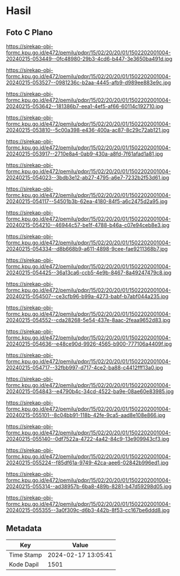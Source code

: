 # Hasil

## Foto C Plano

https://sirekap-obj-formc.kpu.go.id/e472/pemilu/pdpr/15/02/20/20/01/1502202001004-20240215-053449--0fc48980-29b3-4cd6-b447-3e3650ba491d.jpg

https://sirekap-obj-formc.kpu.go.id/e472/pemilu/pdpr/15/02/20/20/01/1502202001004-20240215-053527--0981236c-b2aa-4445-afb9-d989ee883e9c.jpg

https://sirekap-obj-formc.kpu.go.id/e472/pemilu/pdpr/15/02/20/20/01/1502202001004-20240215-053642--181386b7-eea1-4ef5-af66-60114c192710.jpg

https://sirekap-obj-formc.kpu.go.id/e472/pemilu/pdpr/15/02/20/20/01/1502202001004-20240215-053810--5c00a398-e436-400a-ac87-8c29c72ab121.jpg

https://sirekap-obj-formc.kpu.go.id/e472/pemilu/pdpr/15/02/20/20/01/1502202001004-20240215-053917--2710e8a4-0ab9-430a-a8fd-7f61afad1a81.jpg

https://sirekap-obj-formc.kpu.go.id/e472/pemilu/pdpr/15/02/20/20/01/1502202001004-20240215-054023--3bdb3e12-ab27-4795-a6e7-7232b2f53d61.jpg

https://sirekap-obj-formc.kpu.go.id/e472/pemilu/pdpr/15/02/20/20/01/1502202001004-20240215-054117--54501b3b-62ea-4180-84f5-a6c2475d2a95.jpg

https://sirekap-obj-formc.kpu.go.id/e472/pemilu/pdpr/15/02/20/20/01/1502202001004-20240215-054210--46944c57-be1f-4788-b46a-c07e94ceb8e3.jpg

https://sirekap-obj-formc.kpu.go.id/e472/pemilu/pdpr/15/02/20/20/01/1502202001004-20240215-054334--d8b668b9-a611-4898-9cee-fae9211368b7.jpg

https://sirekap-obj-formc.kpu.go.id/e472/pemilu/pdpr/15/02/20/20/01/1502202001004-20240215-054425--36a13ca6-ccb5-4e9b-8467-8a49247479c8.jpg

https://sirekap-obj-formc.kpu.go.id/e472/pemilu/pdpr/15/02/20/20/01/1502202001004-20240215-054507--ce3cfb96-b99a-4273-babf-b7abf044a235.jpg

https://sirekap-obj-formc.kpu.go.id/e472/pemilu/pdpr/15/02/20/20/01/1502202001004-20240215-054552--cda28268-5e54-437e-8aac-2feaa9652d83.jpg

https://sirekap-obj-formc.kpu.go.id/e472/pemilu/pdpr/15/02/20/20/01/1502202001004-20240215-054636--e48ce90d-9926-4565-b900-777106a4409f.jpg

https://sirekap-obj-formc.kpu.go.id/e472/pemilu/pdpr/15/02/20/20/01/1502202001004-20240215-054717--32fbb997-d717-4ce2-ba88-c4412fff13a0.jpg

https://sirekap-obj-formc.kpu.go.id/e472/pemilu/pdpr/15/02/20/20/01/1502202001004-20240215-054843--e4790b4c-34cd-4522-ba9e-08ae60e83985.jpg

https://sirekap-obj-formc.kpu.go.id/e472/pemilu/pdpr/15/02/20/20/01/1502202001004-20240215-055101--8c04bb91-118b-42fe-9ca5-aad8e108e866.jpg

https://sirekap-obj-formc.kpu.go.id/e472/pemilu/pdpr/15/02/20/20/01/1502202001004-20240215-055140--0df7522a-4722-4a42-84c9-13e909943cf3.jpg

https://sirekap-obj-formc.kpu.go.id/e472/pemilu/pdpr/15/02/20/20/01/1502202001004-20240215-055224--f85df61a-9749-42ca-aee6-02842b996ed1.jpg

https://sirekap-obj-formc.kpu.go.id/e472/pemilu/pdpr/15/02/20/20/01/1502202001004-20240215-055314--ad38957b-6ba8-489b-8281-b47d59298d05.jpg

https://sirekap-obj-formc.kpu.go.id/e472/pemilu/pdpr/15/02/20/20/01/1502202001004-20240215-055355--3a0f309c-d6b3-442b-8f53-cc167be6ddd8.jpg


## Metadata

| Key        | Value               |
| ---------- | ------------------- |
| Time Stamp | 2024-02-17 13:05:41 |
| Kode Dapil | 1501                |



